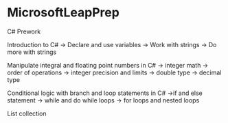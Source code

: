 # MicrosoftLeapPrep
C# Prework


Introduction to C#
-> Declare and use variables
-> Work with strings
-> Do more with strings

Manipulate integral and floating point numbers in C#
-> integer math
-> order of operations
-> integer precision and limits
-> double type
-> decimal type

Conditional logic with branch and loop statements in C#
->if and else statement
-> while and do while loops
-> for loops and nested loops

List collection
